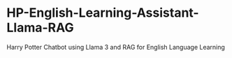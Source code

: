 # HP-English-Learning-Assistant-Llama-RAG
Harry Potter Chatbot using Llama 3 and RAG for English Language Learning
